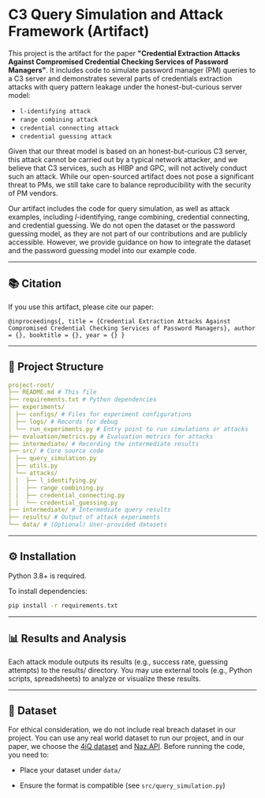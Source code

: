 # C3 Query Simulation and Attack Framework (Artifact)

This project is the artifact for the paper **"Credential Extraction Attacks Against Compromised Credential Checking Services of Password Managers"**. It includes code to simulate password manager (PM) queries to a C3 server and demonstrates several parts of credentials extraction attacks with query pattern leakage under the honest-but-curious server model:

- `l-identifying attack`
- `range combining attack`
- `credential connecting attack`
- `credential guessing attack`

Given that our threat model is based on an honest-but-curious C3 server, this attack cannot be carried out by a typical network attacker, and we believe that C3 services, such as HIBP and GPC, will not actively conduct such an attack. While our open-sourced artifact does not pose a significant threat to PMs, we still take care to balance reproducibility with the security of PM vendors.

Our artifact includes the code for query simulation, as well as attack examples, including $l$-identifying, range combining, credential connecting, and credential guessing. We do not open the dataset or the password guessing model, as they are not part of our contributions and are publicly accessible. However, we provide guidance on how to integrate the dataset and the password guessing model into our example code.

---

## 📚 Citation

If you use this artifact, please cite our paper:

```
@inproceedings{, title = {Credential Extraction Attacks Against Compromised Credential Checking Services of Password Managers}, author = {}, booktitle = {}, year = {} }
```

---

## 📁 Project Structure

```yaml
project-root/ 
├── README.md # This file 
├── requirements.txt # Python dependencies 
├── experiments/ 
│ ├── configs/ # Files for experiment configurations 
│ ├── logs/ # Records for debug
│ └── run_experiments.py # Entry point to run simulations or attacks 
├── evaluation/metrics.py # Evaluation metrics for attacks
├── intermediate/ # Recording the intermediate results
├── src/ # Core source code 
│ ├── query_simulation.py 
│ ├── utils.py 
│ └── attacks/ 
│ │  ├── l_identifying.py 
│ │  ├── range_combining.py 
│ │  ├── credential_connecting.py 
│ │  └── credential_guessing.py 
├── intermediate/ # Intermediate query results 
├── results/ # Output of attack experiments 
└── data/ # (Optional) User-provided datasets

```


---

## ⚙️ Installation

Python 3.8+ is required.

To install dependencies:

```bash
pip install -r requirements.txt
```



---

## 📊 Results and Analysis

Each attack module outputs its results (e.g., success rate, guessing attempts) to the results/ directory. You may use external tools (e.g., Python scripts, spreadsheets) to analyze or visualize these results.


---

## 📂 Dataset

For ethical consideration, we do not include real breach dataset in our project. You can use any real world dataset to run our project, and in our paper, we choose the [4iQ dataset](https://medium.com/4iqdelvedeep/1-4-billion-clear-text-credentials-discovered-in-a-single-database-3131d0a1ae14) and [Naz.API](https://www.troyhunt.com/inside-the-massive-naz-api-credential-stuffing-list/). Before running the code, you need to:

* Place your dataset under `data/` 

* Ensure the format is compatible (see `src/query_simulation.py`)



 
